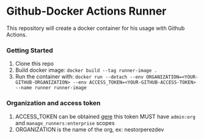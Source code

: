 # Github-Docker Actions Runner
This repository will create a docker container for his usage with Github Actions.

### Getting Started
1. Clone this repo
2. Build docker image: `docker build --tag runner-image .`
3. Run the container with: ```docker run --detach --env ORGANIZATION=<YOUR-GITHUB-ORGANIZATION> --env ACCESS_TOKEN=<YOUR-GITHUB-ACCESS-TOKEN> --name runner runner-image```

### Organization and access token
1. ACCESS_TOKEN can be obtained [gere](https://github.com/settings/tokens) this token MUST have `admin:org` and `manage_runners:enterprise` scopes
2. ORGANIZATION is the name of the org, ex: nestorperezdev
